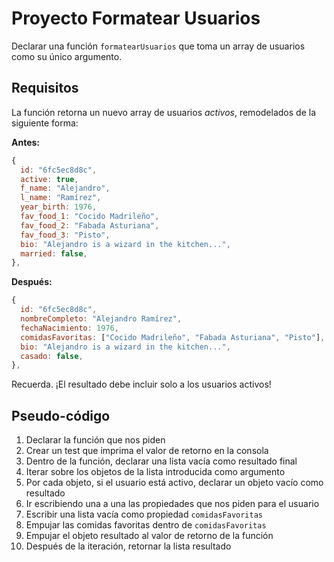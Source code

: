 # Proyecto Formatear Usuarios

Declarar una función `formatearUsuarios` que toma un array de usuarios como su único argumento.

## Requisitos

La función retorna un nuevo array de usuarios _activos_, remodelados de la siguiente forma:

**Antes:**

```js
{
  id: "6fc5ec8d8c",
  active: true,
  f_name: "Alejandro",
  l_name: "Ramírez",
  year_birth: 1976,
  fav_food_1: "Cocido Madrileño",
  fav_food_2: "Fabada Asturiana",
  fav_food_3: "Pisto",
  bio: "Alejandro is a wizard in the kitchen...",
  married: false,
},
```

**Después:**

```js
{
  id: "6fc5ec8d8c",
  nombreCompleto: "Alejandro Ramírez",
  fechaNacimiento: 1976,
  comidasFavoritas: ["Cocido Madrileño", "Fabada Asturiana", "Pisto"],
  bio: "Alejandro is a wizard in the kitchen...",
  casado: false,
},
```

Recuerda. ¡El resultado debe incluir solo a los usuarios activos!

## Pseudo-código

1. Declarar la función que nos piden
2. Crear un test que imprima el valor de retorno en la consola
3. Dentro de la función, declarar una lista vacía como resultado final
4. Iterar sobre los objetos de la lista introducida como argumento
5. Por cada objeto, si el usuario está activo, declarar un objeto vacío como resultado
6. Ir escribiendo una a una las propiedades que nos piden para el usuario
7. Escribir una lista vacía como propiedad `comidasFavoritas`
8. Empujar las comidas favoritas dentro de `comidasFavoritas`
9. Empujar el objeto resultado al valor de retorno de la función
10. Después de la iteración, retornar la lista resultado
